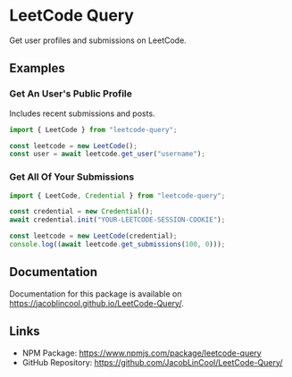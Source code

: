 # LeetCode Query

Get user profiles and submissions on LeetCode.

## Examples

### Get An User's Public Profile

Includes recent submissions and posts.

```typescript
import { LeetCode } from "leetcode-query";

const leetcode = new LeetCode();
const user = await leetcode.get_user("username");
```

### Get All Of Your Submissions

```typescript
import { LeetCode, Credential } from "leetcode-query";

const credential = new Credential();
await credential.init("YOUR-LEETCODE-SESSION-COOKIE");

const leetcode = new LeetCode(credential);
console.log((await leetcode.get_submissions(100, 0)));
```

## Documentation

Documentation for this package is available on <https://jacoblincool.github.io/LeetCode-Query/>.

## Links

- NPM Package: <https://www.npmjs.com/package/leetcode-query>
- GitHub Repository: <https://github.com/JacobLinCool/LeetCode-Query/>
